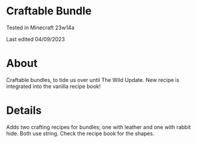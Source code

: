 # Craftable Bundle

Tested in Minecraft 23w14a

Last edited 04/09/2023

# About

Craftable bundles, to tide us over until The Wild Update.  New recipe is integrated into the vanilla recipe book!

# Details

Adds two crafting recipes for bundles; one with leather and one with rabbit hide.  Both use string.  Check the recipe book for the shapes.
